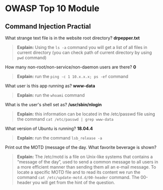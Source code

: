 # OWASP Top 10 Module

## Command Injection Practial


What strange text file is in the website root directory? **drpepper.txt**

> **Explain:** Using the `ls -a` command you will get a list of all files in current directory (you can check path of current directory by using `pwd` command)

How many non-root/non-service/non-daemon users are there? **0**

> **Explain:** run the `ping -c 1 10.x.x.x; ps -ef` command

What user is this app running as? **www-data**

> **Explain:** run the `whoami` command

What is the user's shell set as? **/usr/sbin/nlogin**

> **Explain:** this information can be located in the /etc/passwd file using the command `cat /etc/passwd | grep www-data`

What version of Ubuntu is running? **18.04.4**

> **Explain:** run the command `lsb_release -a`

Print out the MOTD (message of the day.  What favorite beverage is shown?

> **Explain:** The /etc/motd is a file on Unix-like systems that contains a “message of the day”, used to send a common message to all users in a more efficient manner than sending them all an e-mail message. To locate a specific MOTD file and to read its content we run the command `cat /etc/update-motd.d/00-header` command. The 00-header you will get from the hint of the question.
